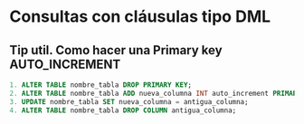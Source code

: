 # Consultas con cláusulas tipo DML
## Tip util. Como hacer una Primary key AUTO_INCREMENT
```sql
1. ALTER TABLE nombre_tabla DROP PRIMARY KEY;
2. ALTER TABLE nombre_tabla ADD nueva_columna INT auto_increment PRIMARY KEY;
3. UPDATE nombre_tabla SET nueva_columna = antigua_columna;
4. ALTER TABLE nombre_tabla DROP COLUMN antigua_columna;
```
